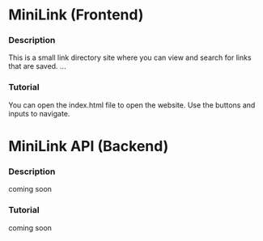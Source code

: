 # MiniLink (Frontend)
### Description
This is a small link directory site where you can view and search for links that are saved. ...
### Tutorial
You can open the index.html file to open the website. Use the buttons and inputs to navigate.

# MiniLink API (Backend)
### Description
coming soon
### Tutorial
coming soon







